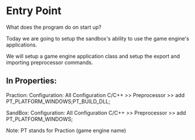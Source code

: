 # Entry Point

What does the program do on start up? 

Today we are going to setup the sandbox's ability to use the game engine's applications. 

We will setup a game engine application class and setup the export and importing preprocessor commands.

## In Properties:
Praction:
Configuration: All Configuration
C/C++ >> Preprocessor >> add PT_PLATFORM_WINDOWS;PT_BUILD_DLL;

SandBox:
Configuration: All Configuration
C/C++ >> Preprocessor >> add PT_PLATFORM_WINDOWS;

Note: PT stands for Praction (game engine name)



